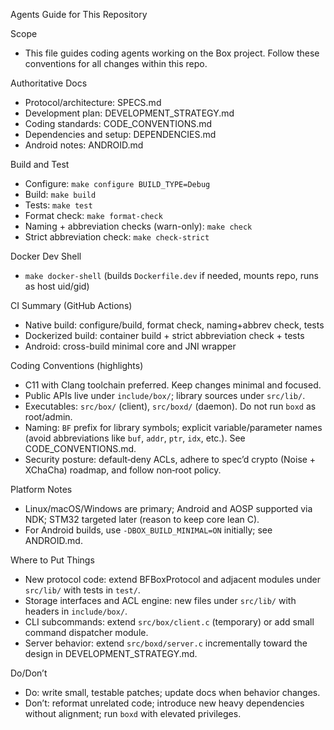 Agents Guide for This Repository

Scope
- This file guides coding agents working on the Box project. Follow these conventions for all changes within this repo.

Authoritative Docs
- Protocol/architecture: SPECS.md
- Development plan: DEVELOPMENT_STRATEGY.md
- Coding standards: CODE_CONVENTIONS.md
- Dependencies and setup: DEPENDENCIES.md
- Android notes: ANDROID.md

Build and Test
- Configure: `make configure BUILD_TYPE=Debug`
- Build: `make build`
- Tests: `make test`
- Format check: `make format-check`
- Naming + abbreviation checks (warn-only): `make check`
- Strict abbreviation check: `make check-strict`

Docker Dev Shell
- `make docker-shell` (builds `Dockerfile.dev` if needed, mounts repo, runs as host uid/gid)

CI Summary (GitHub Actions)
- Native build: configure/build, format check, naming+abbrev check, tests
- Dockerized build: container build + strict abbreviation check + tests
- Android: cross-build minimal core and JNI wrapper

Coding Conventions (highlights)
- C11 with Clang toolchain preferred. Keep changes minimal and focused.
- Public APIs live under `include/box/`; library sources under `src/lib/`.
- Executables: `src/box/` (client), `src/boxd/` (daemon). Do not run `boxd` as root/admin.
- Naming: `BF` prefix for library symbols; explicit variable/parameter names (avoid abbreviations like `buf`, `addr`, `ptr`, `idx`, etc.). See CODE_CONVENTIONS.md.
- Security posture: default‑deny ACLs, adhere to spec’d crypto (Noise + XChaCha) roadmap, and follow non‑root policy.

Platform Notes
- Linux/macOS/Windows are primary; Android and AOSP supported via NDK; STM32 targeted later (reason to keep core lean C).
- For Android builds, use `-DBOX_BUILD_MINIMAL=ON` initially; see ANDROID.md.

Where to Put Things
- New protocol code: extend BFBoxProtocol and adjacent modules under `src/lib/` with tests in `test/`.
- Storage interfaces and ACL engine: new files under `src/lib/` with headers in `include/box/`.
- CLI subcommands: extend `src/box/client.c` (temporary) or add small command dispatcher module.
- Server behavior: extend `src/boxd/server.c` incrementally toward the design in DEVELOPMENT_STRATEGY.md.

Do/Don’t
- Do: write small, testable patches; update docs when behavior changes.
- Don’t: reformat unrelated code; introduce new heavy dependencies without alignment; run `boxd` with elevated privileges.

